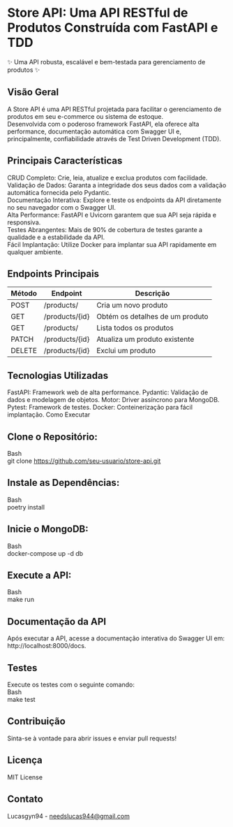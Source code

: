 # Store API: Uma API RESTful de Produtos Construída com FastAPI e TDD
✨ Uma API robusta, escalável e bem-testada para gerenciamento de produtos ✨

## Visão Geral
A Store API é uma API RESTful projetada para facilitar o gerenciamento de produtos em seu e-commerce ou sistema de estoque.<br>
Desenvolvida com o poderoso framework FastAPI, ela oferece alta performance, documentação automática com Swagger UI e, principalmente, confiabilidade através de Test Driven Development (TDD).

## Principais Características

CRUD Completo: Crie, leia, atualize e exclua produtos com facilidade.<br>
Validação de Dados: Garanta a integridade dos seus dados com a validação automática fornecida pelo Pydantic.<br>
Documentação Interativa: Explore e teste os endpoints da API diretamente no seu navegador com o Swagger UI.<br>
Alta Performance: FastAPI e Uvicorn garantem que sua API seja rápida e responsiva.<br>
Testes Abrangentes: Mais de 90% de cobertura de testes garante a qualidade e a estabilidade da API.<br>
Fácil Implantação: Utilize Docker para implantar sua API rapidamente em qualquer ambiente.<br>

## Endpoints Principais

<table>
    <thead>
        <tr>
            <th>Método</th>
            <th>Endpoint</th>
            <th>Descrição</th>
        </tr>
    </thead>
    <tbody>
        <tr>
            <td>POST</td>
            <td>/products/</td>
            <td>Cria um novo produto</td>
        </tr>
        <tr>
            <td>GET</td>
            <td>/products/{id}</td>
            <td>Obtém os detalhes de um produto</td>
        </tr>
        <tr>
            <td>GET</td>
            <td>/products/</td>
            <td>Lista todos os produtos</td>
        </tr>
        <tr>
            <td>PATCH</td>
            <td>/products/{id}</td>
            <td>Atualiza um produto existente</td>
        </tr>
        <tr>
            <td>DELETE</td>
            <td>/products/{id}</td>
            <td>Exclui um produto</td>
        </tr>
    </tbody>
</table>

## Tecnologias Utilizadas

FastAPI: Framework web de alta performance.
Pydantic: Validação de dados e modelagem de objetos.
Motor: Driver assíncrono para MongoDB.
Pytest: Framework de testes.
Docker: Conteinerização para fácil implantação.
Como Executar

## Clone o Repositório:<br>
Bash<br>
git clone https://github.com/seu-usuario/store-api.git

## Instale as Dependências:<br>
Bash<br>
poetry install

## Inicie o MongoDB:<br>
Bash<br>
docker-compose up -d db 

## Execute a API:<br>
Bash<br>
make run

## Documentação da API
Após executar a API, acesse a documentação interativa do Swagger UI em:<br> http://localhost:8000/docs.

## Testes
Execute os testes com o seguinte comando:<br>
Bash<br>
make test

## Contribuição

Sinta-se à vontade para abrir issues e enviar pull requests!

## Licença

MIT License

## Contato

Lucasgyn94 - needslucas944@gmail.com
